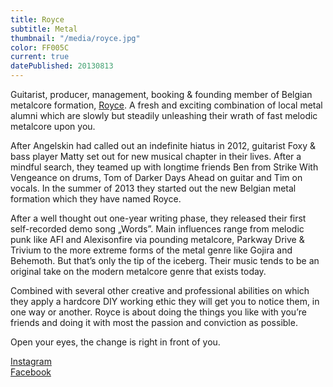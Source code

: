 ```yaml
---
title: Royce
subtitle: Metal
thumbnail: "/media/royce.jpg"
color: FF005C
current: true
datePublished: 20130813
---
```


<div class="intro mb-ggy">

Guitarist, producer, management, booking & founding member of Belgian metalcore formation, [Royce](https://roycetheband.com). A fresh and exciting combination of local metal alumni which are slowly but steadily unleashing their wrath of fast melodic metalcore upon you.

</div>

<div class="column-lg-2 column-xxl-3 mb-ggy">

After Angelskin had called out an indefinite hiatus in 2012, guitarist Foxy & bass player Matty set out for new musical chapter in their lives. After a mindful search, they teamed up with longtime friends Ben from Strike With Vengeance on drums, Tom of Darker Days Ahead on guitar and Tim on vocals. In the summer of 2013 they started out the new Belgian metal formation which they have named Royce.

After a well thought out one-year writing phase, they released their first self-recorded demo song „Words”. Main influences range from melodic punk like AFI and Alexisonfire via pounding metalcore, Parkway Drive & Trivium to the more extreme forms of the metal genre like Gojira and Behemoth. But that’s only the tip of the iceberg. Their music tends to be an original take on the modern metalcore genre that exists today.

Combined with several other creative and professional abilities on which they apply a hardcore DIY working ethic they will get you to notice them, in one way or another. Royce is about doing the things you like with you’re friends and doing it with most the passion and conviction as possible.

Open your eyes, the change is right in front of you.

[Instagram](https://instagram.com/roycetheband) <br/>
[Facebook](https://facebook.com/roycetheband)

</div>
